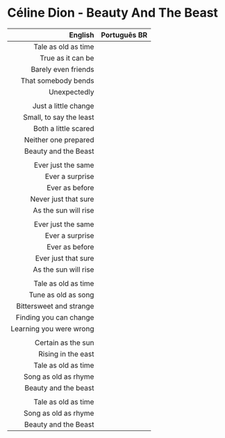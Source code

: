 # Céline Dion - Beauty And The Beast

| English | Português BR |
|------:|:--------------------|
| Tale as old as time |
| True as it can be |
| Barely even friends |
| That somebody bends |
| Unexpectedly |
|  |
| Just a little change |
| Small, to say the least |
| Both a little scared |
| Neither one prepared |
| Beauty and the Beast |
|  |
| Ever just the same |
| Ever a surprise |
| Ever as before |
| Never just that sure |
| As the sun will rise |
|  |
| Ever just the same |
| Ever a surprise |
| Ever as before |
| Ever just that sure |
| As the sun will rise |
|  |
| Tale as old as time |
| Tune as old as song |
| Bittersweet and strange |
| Finding you can change |
| Learning you were wrong |
|  |
| Certain as the sun |
| Rising in the east |
| Tale as old as time |
| Song as old as rhyme |
| Beauty and the beast |
|  |
| Tale as old as time |
| Song as old as rhyme |
| Beauty and the Beast |